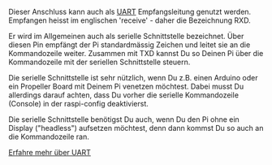 Dieser Anschluss kann auch als [UART](https://de.wikipedia.org/wiki/Universal_Asynchronous_Receiver_Transmitter) Empfangsleitung genutzt werden. Empfangen heisst im englischen 'receive' - daher die Bezeichnung RXD. 

Er wird im Allgemeinen auch als serielle Schnittstelle bezeichnet. Über diesen Pin empfängt der Pi standardmässig Zeichen und 
leitet sie an die Kommandozeile weiter. Zusammen mit TXD kannst Du so Deinen Pi über die Kommandozeile mit der seriellen Schnittstelle steuern.

Die serielle Schnittstelle ist sehr nützlich, wenn Du z.B. einen Arduino oder ein Propeller Board mit Deinem Pi venetzen möchtest. Dabei musst Du allerdings
darauf achten, dass Du vorher die serielle Kommandozeile (Console) in der raspi-config deaktivierst.

Die serielle Schnittstelle benötigst Du auch, wenn Du den Pi ohne ein Display ("headless") aufsetzen möchtest, denn dann kommst Du so auch an die Kommandozeile ran.

[Erfahre mehr über UART](/pinout/uart)
